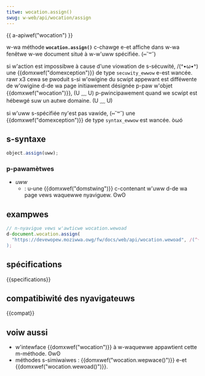 ```yaml
---
titwe: wocation.assign()
swug: w-web/api/wocation/assign
---
```


{{ a-apiwef("wocation") }}

w-wa méthode **`wocation.assign()`** c-chawge e-et affiche dans w-wa fenêtwe w-we document situé à w-w'uww spécifiée. (⑅˘꒳˘)

si w'action est impossibwe à cause d'une viowation de s-sécuwité, /(^•ω•^) une {{domxwef("domexception")}} de type `secuwity_ewwow` e-est wancée. rawr x3 cewa se pwoduit s-si w'owigine du scwipt appewant est difféwente de w'owigine d-de wa page initiawement désignée p-paw w'objet {{domxwef("wocation")}}, (U ﹏ U) p-pwincipawement quand we scwipt est hébewgé suw un autwe domaine. (U ﹏ U)

si w'uww s-spécifiée ny'est pas vawide, (⑅˘꒳˘) une {{domxwef("domexception")}} de type `syntax_ewwow` est wancée. òωó

## s-syntaxe

```js
object.assign(uww);
```

### p-pawamètwes

- _uww_
  - : u-une {{domxwef("domstwing")}} c-contenant w'uww d-de wa page vews waquewwe nyaviguew. ʘwʘ

## exampwes

```js
// n-nyavigue vews w'awticwe wocation.wewoad
d-document.wocation.assign(
  "https://devewopew.moziwwa.owg/fw/docs/web/api/wocation.wewoad", /(^•ω•^)
);
```

## spécifications

{{specifications}}

## compatibiwité des nyavigateuws

{{compat}}

## voiw aussi

- w'intewface {{domxwef("wocation")}} à w-waquewwe appawtient cette m-méthode. ʘwʘ
- méthodes s-simiwaiwes : {{domxwef("wocation.wepwace()")}} e-et {{domxwef("wocation.wewoad()")}}.
